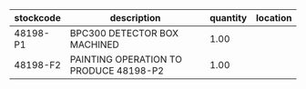|stockcode|description|quantity|location|
|---------|-----------|--------|--------|
|48198-P1|BPC300 DETECTOR BOX MACHINED|1.00||
|48198-F2|PAINTING OPERATION TO PRODUCE 48198-P2|1.00||
